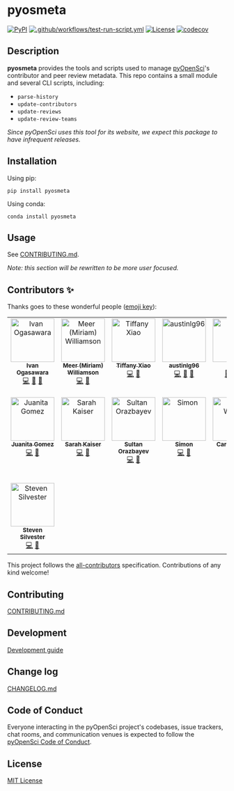 # pyosmeta

[![PyPI](https://img.shields.io/pypi/v/pyosmeta.svg)](https://pypi.org/project/pyosmeta/)
[![.github/workflows/test-run-script.yml](https://github.com/pyOpenSci/update-web-metadata/actions/workflows/test-run-script.yml/badge.svg)](https://github.com/pyOpenSci/update-web-metadata/actions/workflows/test-run-script.yml)
[![License](https://img.shields.io/badge/license-MIT-blue.svg)](https://github.com/pyopensci/update-web-metadata/blob/master/LICENSE)
[![codecov](https://codecov.io/gh/pyOpenSci/pyosMeta/graph/badge.svg?token=GOXKA8Z44X)](https://codecov.io/gh/pyOpenSci/pyosMeta)

## Description

**pyosmeta** provides the tools and scripts used to manage [pyOpenSci](https://pyopensci.org)'s contributor and peer
review metadata.
This repo contains a small module and several CLI scripts, including:

- `parse-history`
- `update-contributors`
- `update-reviews`
- `update-review-teams`

_Since pyOpenSci uses this tool for its website, we expect this package to have infrequent releases._


## Installation

Using pip:

```
pip install pyosmeta
```

Using conda:

```
conda install pyosmeta
```

## Usage

See [CONTRIBUTING.md](./CONTRIBUTING.md).

_Note: this section will be rewritten to be more user focused._

## Contributors ✨

Thanks goes to these wonderful people ([emoji key](https://allcontributors.org/docs/en/emoji-key)):

<!-- ALL-CONTRIBUTORS-LIST:START - Do not remove or modify this section -->
<!-- prettier-ignore-start -->
<!-- markdownlint-disable -->
<table>
  <tbody>
    <tr>
      <td align="center" valign="top" width="14.28%"><a href="https://github.com/xmnlab"><img src="https://avatars.githubusercontent.com/u/5209757?v=4?s=100" width="100px;" alt="Ivan Ogasawara"/><br /><sub><b>Ivan Ogasawara</b></sub></a><br /><a href="https://github.com/pyOpenSci/pyosMeta/commits?author=xmnlab" title="Code">💻</a> <a href="https://github.com/pyOpenSci/pyosMeta/pulls?q=is%3Apr+reviewed-by%3Axmnlab" title="Reviewed Pull Requests">👀</a> <a href="#design-xmnlab" title="Design">🎨</a></td>
      <td align="center" valign="top" width="14.28%"><a href="https://github.com/meerkatters"><img src="https://avatars.githubusercontent.com/u/50787305?v=4?s=100" width="100px;" alt="Meer (Miriam) Williamson"/><br /><sub><b>Meer (Miriam) Williamson</b></sub></a><br /><a href="https://github.com/pyOpenSci/pyosMeta/commits?author=meerkatters" title="Code">💻</a> <a href="https://github.com/pyOpenSci/pyosMeta/pulls?q=is%3Apr+reviewed-by%3Ameerkatters" title="Reviewed Pull Requests">👀</a></td>
      <td align="center" valign="top" width="14.28%"><a href="https://tiffanyxiao.com/"><img src="https://avatars.githubusercontent.com/u/13580331?v=4?s=100" width="100px;" alt="Tiffany Xiao"/><br /><sub><b>Tiffany Xiao</b></sub></a><br /><a href="https://github.com/pyOpenSci/pyosMeta/commits?author=tiffanyxiao" title="Code">💻</a> <a href="https://github.com/pyOpenSci/pyosMeta/pulls?q=is%3Apr+reviewed-by%3Atiffanyxiao" title="Reviewed Pull Requests">👀</a></td>
      <td align="center" valign="top" width="14.28%"><a href="https://github.com/austinlg96"><img src="https://avatars.githubusercontent.com/u/19922895?v=4?s=100" width="100px;" alt="austinlg96"/><br /><sub><b>austinlg96</b></sub></a><br /><a href="https://github.com/pyOpenSci/pyosMeta/commits?author=austinlg96" title="Code">💻</a> <a href="https://github.com/pyOpenSci/pyosMeta/pulls?q=is%3Apr+reviewed-by%3Aaustinlg96" title="Reviewed Pull Requests">👀</a> <a href="#design-austinlg96" title="Design">🎨</a></td>
      <td align="center" valign="top" width="14.28%"><a href="https://github.com/paajake"><img src="https://avatars.githubusercontent.com/u/12656820?v=4?s=100" width="100px;" alt="JAKE"/><br /><sub><b>JAKE</b></sub></a><br /><a href="https://github.com/pyOpenSci/pyosMeta/pulls?q=is%3Apr+reviewed-by%3Apaajake" title="Reviewed Pull Requests">👀</a> <a href="https://github.com/pyOpenSci/pyosMeta/commits?author=paajake" title="Code">💻</a> <a href="#design-paajake" title="Design">🎨</a></td>
      <td align="center" valign="top" width="14.28%"><a href="https://luizirber.org"><img src="https://avatars.githubusercontent.com/u/6642?v=4?s=100" width="100px;" alt="Luiz Irber"/><br /><sub><b>Luiz Irber</b></sub></a><br /><a href="https://github.com/pyOpenSci/pyosMeta/commits?author=luizirber" title="Code">💻</a> <a href="https://github.com/pyOpenSci/pyosMeta/pulls?q=is%3Apr+reviewed-by%3Aluizirber" title="Reviewed Pull Requests">👀</a></td>
      <td align="center" valign="top" width="14.28%"><a href="https://github.com/bbulpett"><img src="https://avatars.githubusercontent.com/u/6424805?v=4?s=100" width="100px;" alt="Barnabas Bulpett (He/Him)"/><br /><sub><b>Barnabas Bulpett (He/Him)</b></sub></a><br /><a href="https://github.com/pyOpenSci/pyosMeta/commits?author=bbulpett" title="Code">💻</a> <a href="https://github.com/pyOpenSci/pyosMeta/pulls?q=is%3Apr+reviewed-by%3Abbulpett" title="Reviewed Pull Requests">👀</a></td>
    </tr>
    <tr>
      <td align="center" valign="top" width="14.28%"><a href="https://github.com/juanis2112"><img src="https://avatars.githubusercontent.com/u/18587879?v=4?s=100" width="100px;" alt="Juanita Gomez"/><br /><sub><b>Juanita Gomez</b></sub></a><br /><a href="https://github.com/pyOpenSci/pyosMeta/commits?author=juanis2112" title="Code">💻</a> <a href="https://github.com/pyOpenSci/pyosMeta/pulls?q=is%3Apr+reviewed-by%3Ajuanis2112" title="Reviewed Pull Requests">👀</a></td>
      <td align="center" valign="top" width="14.28%"><a href="https://www.sckaiser.com"><img src="https://avatars.githubusercontent.com/u/6486256?v=4?s=100" width="100px;" alt="Sarah Kaiser"/><br /><sub><b>Sarah Kaiser</b></sub></a><br /><a href="https://github.com/pyOpenSci/pyosMeta/commits?author=crazy4pi314" title="Code">💻</a> <a href="https://github.com/pyOpenSci/pyosMeta/pulls?q=is%3Apr+reviewed-by%3Acrazy4pi314" title="Reviewed Pull Requests">👀</a></td>
      <td align="center" valign="top" width="14.28%"><a href="http://econpoint.com"><img src="https://avatars.githubusercontent.com/u/20208402?v=4?s=100" width="100px;" alt="Sultan Orazbayev"/><br /><sub><b>Sultan Orazbayev</b></sub></a><br /><a href="https://github.com/pyOpenSci/pyosMeta/commits?author=SultanOrazbayev" title="Code">💻</a> <a href="https://github.com/pyOpenSci/pyosMeta/pulls?q=is%3Apr+reviewed-by%3ASultanOrazbayev" title="Reviewed Pull Requests">👀</a></td>
      <td align="center" valign="top" width="14.28%"><a href="http://ml-gis-service.com"><img src="https://avatars.githubusercontent.com/u/31246246?v=4?s=100" width="100px;" alt="Simon"/><br /><sub><b>Simon</b></sub></a><br /><a href="https://github.com/pyOpenSci/pyosMeta/commits?author=SimonMolinsky" title="Code">💻</a> <a href="https://github.com/pyOpenSci/pyosMeta/pulls?q=is%3Apr+reviewed-by%3ASimonMolinsky" title="Reviewed Pull Requests">👀</a></td>
      <td align="center" valign="top" width="14.28%"><a href="https://hachyderm.io/web/@willingc"><img src="https://avatars.githubusercontent.com/u/2680980?v=4?s=100" width="100px;" alt="Carol Willing"/><br /><sub><b>Carol Willing</b></sub></a><br /><a href="https://github.com/pyOpenSci/pyosMeta/commits?author=willingc" title="Code">💻</a> <a href="https://github.com/pyOpenSci/pyosMeta/pulls?q=is%3Apr+reviewed-by%3Awillingc" title="Reviewed Pull Requests">👀</a></td>
      <td align="center" valign="top" width="14.28%"><a href="https://ofek.dev"><img src="https://avatars.githubusercontent.com/u/9677399?v=4?s=100" width="100px;" alt="Ofek Lev"/><br /><sub><b>Ofek Lev</b></sub></a><br /><a href="https://github.com/pyOpenSci/pyosMeta/commits?author=ofek" title="Code">💻</a> <a href="https://github.com/pyOpenSci/pyosMeta/pulls?q=is%3Apr+reviewed-by%3Aofek" title="Reviewed Pull Requests">👀</a></td>
      <td align="center" valign="top" width="14.28%"><a href="https://webknjaz.me"><img src="https://avatars.githubusercontent.com/u/578543?v=4?s=100" width="100px;" alt="Sviatoslav Sydorenko (Святослав Сидоренко)"/><br /><sub><b>Sviatoslav Sydorenko (Святослав Сидоренко)</b></sub></a><br /><a href="https://github.com/pyOpenSci/pyosMeta/commits?author=webknjaz" title="Code">💻</a> <a href="https://github.com/pyOpenSci/pyosMeta/pulls?q=is%3Apr+reviewed-by%3Awebknjaz" title="Reviewed Pull Requests">👀</a></td>
    </tr>
    <tr>
      <td align="center" valign="top" width="14.28%"><a href="https://www.linkedin.com/in/steven-silvester-90318721/"><img src="https://avatars.githubusercontent.com/u/2096628?v=4?s=100" width="100px;" alt="Steven Silvester"/><br /><sub><b>Steven Silvester</b></sub></a><br /><a href="https://github.com/pyOpenSci/pyosMeta/commits?author=blink1073" title="Code">💻</a> <a href="https://github.com/pyOpenSci/pyosMeta/pulls?q=is%3Apr+reviewed-by%3Ablink1073" title="Reviewed Pull Requests">👀</a></td>
    </tr>
  </tbody>
</table>

<!-- markdownlint-restore -->
<!-- prettier-ignore-end -->

<!-- ALL-CONTRIBUTORS-LIST:END -->

This project follows the [all-contributors](https://github.com/all-contributors/all-contributors) specification.
Contributions of any kind welcome!

## Contributing

[CONTRIBUTING.md](./CONTRIBUTING.md)

## Development

[Development guide](./development.md)

## Change log

[CHANGELOG.md](./CHANGELOG.md)

## Code of Conduct

Everyone interacting in the pyOpenSci project's codebases, issue trackers, chat rooms, and communication venues is
expected to follow the [pyOpenSci Code of Conduct](https://www.pyopensci.org/handbook/CODE_OF_CONDUCT.html).

## License

[MIT License](./LICENSE)
